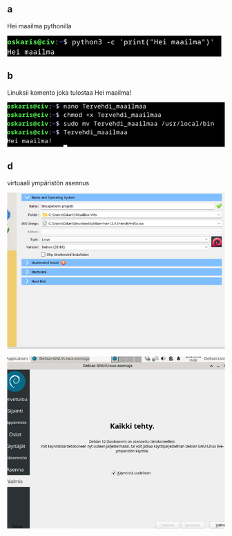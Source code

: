 ## a

Hei maailma pythonilla 

![Alt text](https://github.com/OskariSalovaara/linuxpalvelin/blob/main/images/h7a.png?raw=true)



## b
Linuksii komento joka tulostaa Hei maailma!


![Alt text](https://github.com/OskariSalovaara/linuxpalvelin/blob/main/images/h7b.png?raw=true)



## d
virtuaali ympäristön asennus

![Alt text](https://github.com/OskariSalovaara/linuxpalvelin/blob/main/images/h7d.png?raw=true)


![Alt text](https://github.com/OskariSalovaara/linuxpalvelin/blob/main/images/h7dd.png?raw=true)
